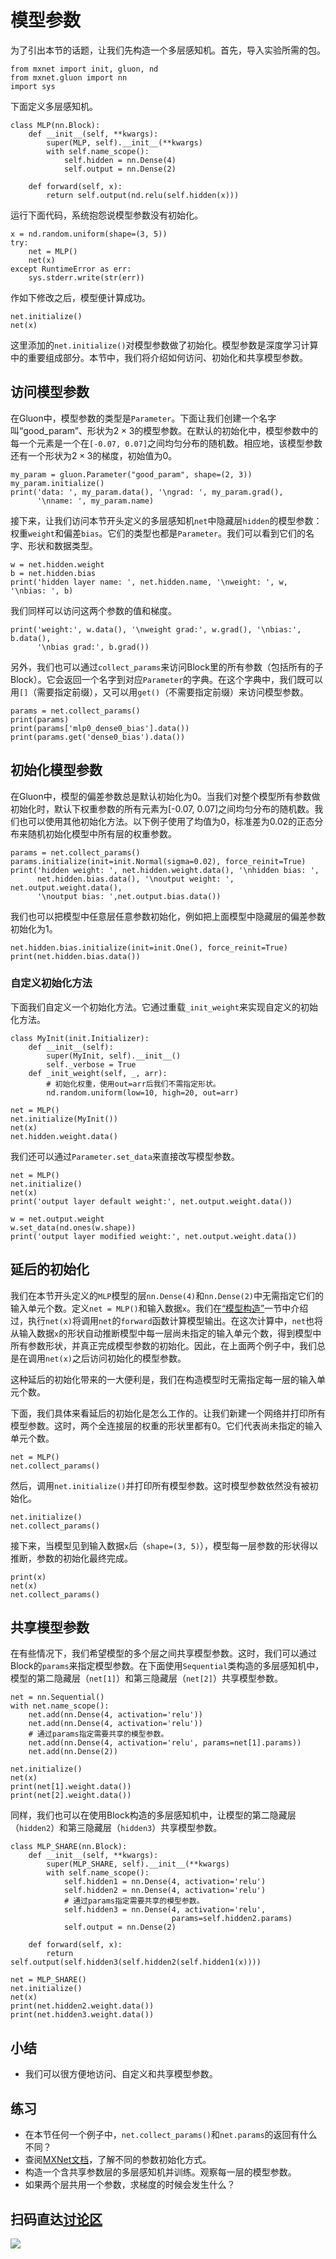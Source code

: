# 模型参数

为了引出本节的话题，让我们先构造一个多层感知机。首先，导入实验所需的包。

```{.python .input  n=1}
from mxnet import init, gluon, nd
from mxnet.gluon import nn
import sys
```

下面定义多层感知机。

```{.python .input}
class MLP(nn.Block):
    def __init__(self, **kwargs):
        super(MLP, self).__init__(**kwargs)
        with self.name_scope():
            self.hidden = nn.Dense(4)
            self.output = nn.Dense(2)

    def forward(self, x):
        return self.output(nd.relu(self.hidden(x)))
```

运行下面代码，系统抱怨说模型参数没有初始化。

```{.python .input  n=2}
x = nd.random.uniform(shape=(3, 5))
try:
    net = MLP()
    net(x)
except RuntimeError as err:
    sys.stderr.write(str(err))
```

作如下修改之后，模型便计算成功。

```{.python .input  n=3}
net.initialize()
net(x)
```

这里添加的`net.initialize()`对模型参数做了初始化。模型参数是深度学习计算中的重要组成部分。本节中，我们将介绍如何访问、初始化和共享模型参数。

## 访问模型参数

在Gluon中，模型参数的类型是`Parameter`。下面让我们创建一个名字叫“good_param”、形状为$2 \times 3$的模型参数。在默认的初始化中，模型参数中的每一个元素是一个在`[-0.07, 0.07]`之间均匀分布的随机数。相应地，该模型参数还有一个形状为$2 \times 3$的梯度，初始值为0。

```{.python .input  n=4}
my_param = gluon.Parameter("good_param", shape=(2, 3))
my_param.initialize()
print('data: ', my_param.data(), '\ngrad: ', my_param.grad(),
      '\nname: ', my_param.name)
```

接下来，让我们访问本节开头定义的多层感知机`net`中隐藏层`hidden`的模型参数：权重`weight`和偏差`bias`。它们的类型也都是`Parameter`。我们可以看到它们的名字、形状和数据类型。

```{.python .input  n=5}
w = net.hidden.weight
b = net.hidden.bias
print('hidden layer name: ', net.hidden.name, '\nweight: ', w, '\nbias: ', b)
```

我们同样可以访问这两个参数的值和梯度。

```{.python .input  n=6}
print('weight:', w.data(), '\nweight grad:', w.grad(), '\nbias:', b.data(),
      '\nbias grad:', b.grad())
```

另外，我们也可以通过`collect_params`来访问Block里的所有参数（包括所有的子Block）。它会返回一个名字到对应`Parameter`的字典。在这个字典中，我们既可以用`[]`（需要指定前缀），又可以用`get()`（不需要指定前缀）来访问模型参数。

```{.python .input  n=7}
params = net.collect_params()
print(params)
print(params['mlp0_dense0_bias'].data())
print(params.get('dense0_bias').data())
```

## 初始化模型参数

在Gluon中，模型的偏差参数总是默认初始化为0。当我们对整个模型所有参数做初始化时，默认下权重参数的所有元素为[-0.07, 0.07]之间均匀分布的随机数。我们也可以使用其他初始化方法。以下例子使用了均值为0，标准差为0.02的正态分布来随机初始化模型中所有层的权重参数。

```{.python .input  n=8}
params = net.collect_params()
params.initialize(init=init.Normal(sigma=0.02), force_reinit=True)
print('hidden weight: ', net.hidden.weight.data(), '\nhidden bias: ',
      net.hidden.bias.data(), '\noutput weight: ', net.output.weight.data(),
      '\noutput bias: ',net.output.bias.data())
```

我们也可以把模型中任意层任意参数初始化，例如把上面模型中隐藏层的偏差参数初始化为1。

```{.python .input  n=9}
net.hidden.bias.initialize(init=init.One(), force_reinit=True)
print(net.hidden.bias.data())
```

### 自定义初始化方法

下面我们自定义一个初始化方法。它通过重载`_init_weight`来实现自定义的初始化方法。

```{.python .input  n=13}
class MyInit(init.Initializer):
    def __init__(self):
        super(MyInit, self).__init__()
        self._verbose = True
    def _init_weight(self, _, arr):
        # 初始化权重，使用out=arr后我们不需指定形状。
        nd.random.uniform(low=10, high=20, out=arr)

net = MLP()
net.initialize(MyInit())
net(x)
net.hidden.weight.data()
```

我们还可以通过`Parameter.set_data`来直接改写模型参数。

```{.python .input  n=14}
net = MLP()
net.initialize()
net(x)
print('output layer default weight:', net.output.weight.data())

w = net.output.weight
w.set_data(nd.ones(w.shape))
print('output layer modified weight:', net.output.weight.data())
```

## 延后的初始化

我们在本节开头定义的`MLP`模型的层`nn.Dense(4)`和`nn.Dense(2)`中无需指定它们的输入单元个数。定义`net = MLP()`和输入数据`x`。我们在[“模型构造”](block.md)一节中介绍过，执行`net(x)`将调用`net`的`forward`函数计算模型输出。在这次计算中，`net`也将从输入数据`x`的形状自动推断模型中每一层尚未指定的输入单元个数，得到模型中所有参数形状，并真正完成模型参数的初始化。因此，在上面两个例子中，我们总是在调用`net(x)`之后访问初始化的模型参数。

这种延后的初始化带来的一大便利是，我们在构造模型时无需指定每一层的输入单元个数。


下面，我们具体来看延后的初始化是怎么工作的。让我们新建一个网络并打印所有模型参数。这时，两个全连接层的权重的形状里都有0。它们代表尚未指定的输入单元个数。

```{.python .input}
net = MLP()
net.collect_params()
```

然后，调用`net.initialize()`并打印所有模型参数。这时模型参数依然没有被初始化。

```{.python .input}
net.initialize()
net.collect_params()
```

接下来，当模型见到输入数据`x`后（`shape=(3, 5)`），模型每一层参数的形状得以推断，参数的初始化最终完成。

```{.python .input  n=12}
print(x)
net(x)
net.collect_params()
```

## 共享模型参数

在有些情况下，我们希望模型的多个层之间共享模型参数。这时，我们可以通过Block的`params`来指定模型参数。在下面使用`Sequential`类构造的多层感知机中，模型的第二隐藏层（`net[1]`）和第三隐藏层（`net[2]`）共享模型参数。

```{.python .input  n=15}
net = nn.Sequential()
with net.name_scope():
    net.add(nn.Dense(4, activation='relu'))
    net.add(nn.Dense(4, activation='relu'))
    # 通过params指定需要共享的模型参数。
    net.add(nn.Dense(4, activation='relu', params=net[1].params))
    net.add(nn.Dense(2))

net.initialize()
net(x)
print(net[1].weight.data())
print(net[2].weight.data())
```

同样，我们也可以在使用Block构造的多层感知机中，让模型的第二隐藏层（`hidden2`）和第三隐藏层（`hidden3`）共享模型参数。

```{.python .input}
class MLP_SHARE(nn.Block):
    def __init__(self, **kwargs):
        super(MLP_SHARE, self).__init__(**kwargs)
        with self.name_scope():
            self.hidden1 = nn.Dense(4, activation='relu')
            self.hidden2 = nn.Dense(4, activation='relu')
            # 通过params指定需要共享的模型参数。
            self.hidden3 = nn.Dense(4, activation='relu',
                                    params=self.hidden2.params)
            self.output = nn.Dense(2)

    def forward(self, x):
        return self.output(self.hidden3(self.hidden2(self.hidden1(x))))

net = MLP_SHARE()
net.initialize()
net(x)
print(net.hidden2.weight.data())
print(net.hidden3.weight.data())
```

## 小结

* 我们可以很方便地访问、自定义和共享模型参数。

## 练习

* 在本节任何一个例子中，`net.collect_params()`和`net.params`的返回有什么不同？
* 查阅[MXNet文档](https://mxnet.incubator.apache.org/api/python/model.html#initializer-api-reference)，了解不同的参数初始化方式。
* 构造一个含共享参数层的多层感知机并训练。观察每一层的模型参数。
* 如果两个层共用一个参数，求梯度的时候会发生什么？

## 扫码直达[讨论区](https://discuss.gluon.ai/t/topic/987)

![](../img/qr_parameters.svg)
